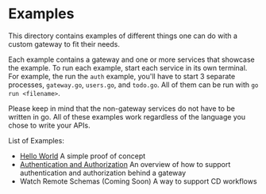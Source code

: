 # Examples

This directory contains examples of different things one can do with a
custom gateway to fit their needs.

Each example contains a gateway and one or more services that showcase the
example. To run each example, start each service in its own terminal. For example,
the run the `auth` example, you'll have to start 3 separate processes, `gateway.go`,
`users.go`, and `todo.go`. All of them can be run with `go run <filename>`.

Please keep in mind that the non-gateway services do not have to be
written in go. All of these examples work regardless of the language you chose
to write your APIs.

List of Examples:

- [Hello World](./hello) A simple proof of concept
- [Authentication and Authorization](./auth) An overview of how to support authentication and authorization
  behind a gateway
- Watch Remote Schemas (Coming Soon) A way to support CD workflows
